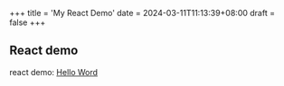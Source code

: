 +++
title = 'My React Demo'
date = 2024-03-11T11:13:39+08:00
draft = false
+++

## React demo

react demo: [Hello Word](http://172.23.3.25:1010/)

